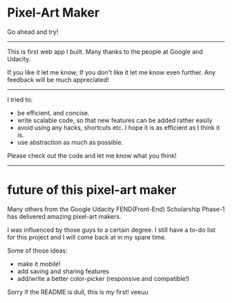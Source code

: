 # Pixel-Art Maker

Go ahead and try! 

---------- 

This is first web app I built. Many thanks to the people at Google and Udacity. 

If you like it let me know; If you don't like it let me know even further. Any feedback will be much appreciated!

----------

I tried to:
- be efficient, and concise.
- write scalable code, so that new features can be added rather easily
- avoid using any hacks, shortcuts etc. I hope it is as efficient as I think it is.
- use abstraction as much as possible.

Please check out the code and let me know what you think!

---------
# future of this pixel-art maker

Many others from the Google Udacity FEND(Front-End) Scholarship Phase-1 has delivered amazing pixel-art makers. 

I was influenced by those guys to a certain degree. I still have a to-do list for this project and I will come back at in my spare time. 

Some of those ideas:

- make it mobile! 
- add saving and sharing features
- add/write a better color-picker (responsive and compatible!)

Sorry if the README is dull, this is my first! veeuu
